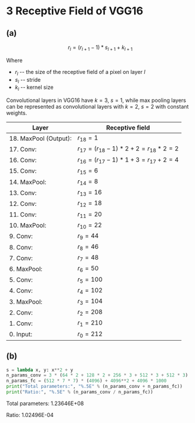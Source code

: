 # 3 Receptive Field of VGG16

## (a)

$$
r_l = (r_{l+1} - 1) * s_{l+1} + k_{l+1}
$$

Where
- $r_l$ -- the size of the receptive field of a pixel on layer $l$
- $s_l$ -- stride
- $k_l$ -- kernel size

Convolutional layers in VGG16 have $k=3,\ s=1$, while max pooling layers can be 
represented as convolutional layers with $k=2,\ s=2$ with constant weights.

| Layer                 | Receptive field                                  |
| -                     | -                                                |
| 18. MaxPool (Output): | $r_{18} = 1$                                     |
| 17. Conv:             | $r_{17} = (r_{18} - 1) * 2 + 2 = r_{18} * 2 = 2$ |
| 16. Conv:             | $r_{16} = (r_{17} - 1) * 1 + 3 = r_{17} + 2 = 4$ |
| 15. Conv:             | $r_{15} = 6$                                     |
| 14. MaxPool:          | $r_{14} = 8$                                     |
| 13. Conv:             | $r_{13} = 16$                                    |
| 12. Conv:             | $r_{12} = 18$                                    |
| 11. Conv:             | $r_{11} = 20$                                    |
| 10. MaxPool:          | $r_{10} = 22$                                    |
| 9. Conv:              | $r_9  = 44$                                      |
| 8. Conv:              | $r_8  = 46$                                      |
| 7. Conv:              | $r_7  = 48$                                      |
| 6. MaxPool:           | $r_6  = 50$                                      |
| 5. Conv:              | $r_5  = 100$                                     |
| 4. Conv:              | $r_4  = 102$                                     |
| 3. MaxPool:           | $r_3  = 104$                                     |
| 2. Conv:              | $r_2  = 208$                                     |
| 1. Conv:              | $r_1  = 210$                                     |
| 0. Input:             | $r_0  = 212$                                     |

## (b)

```python
s = lambda x, y: x**2 + y
n_params_conv = 3 * (64 * 2 + 128 * 2 + 256 * 3 + 512 * 3 + 512 * 3)
n_params_fc = (512 * 7 * 7) * (4096) + 4096**2 + 4096 * 1000
print("Total parameters:", "%.5E" % (n_params_conv + n_params_fc))
print("Ratio:", "%.5E" % (n_params_conv / n_params_fc))
```

Total parameters: 1.23646E+08

Ratio: 1.02496E-04
